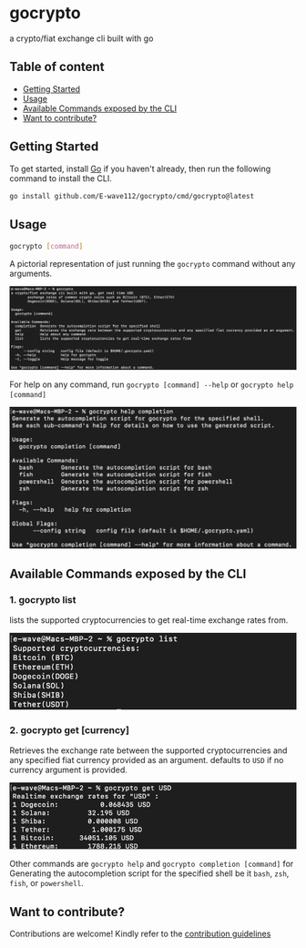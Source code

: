 # gocrypto

a crypto/fiat exchange cli built with go

## Table of content

- [Getting Started](#getting-started)
- [Usage](#usage)
- [Available Commands exposed by the CLI](#available-commands-exposed-by-the-cli)
- [Want to contribute?](#want-to-contribute)

## Getting Started

To get started, install [Go](https://go.dev) if you haven't already, then run the following command to install the CLI.

```bash
go install github.com/E-wave112/gocrypto/cmd/gocrypto@latest
```

## Usage

```bash
gocrypto [command]
```

A pictorial representation of just running the `gocrypto` command without any arguments.

![gocrypto](assets/gocrypto.png)

For help on any command, run `gocrypto [command] --help` or `gocrypto help [command]`

![gocrypto help](assets/gocrypto-help.png)

## Available Commands exposed by the CLI

### 1. gocrypto list

lists the supported cryptocurrencies to get real-time exchange rates from.

![gocrypto list](assets/gocrypto-list.png)

### 2. gocrypto get [currency]

Retrieves the exchange rate between the supported cryptocurrencies and any specified fiat currency provided as an argument. defaults to `USD` if no currency argument is provided.

![gocrypto get](assets/gocrypto-get.png)

Other commands are `gocrypto help` and `gocrypto completion [command]` for Generating the autocompletion script for the specified shell be it `bash`, `zsh`, `fish`, or `powershell`.

## Want to contribute?

Contributions are welcome! Kindly refer to the [contribution guidelines](https://github.com/E-wave112/gocrypto/CONTRIBUTING.md)
